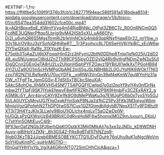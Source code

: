 #EXTINF:-1,fro
https://ff4fbe5c109f91374b3fcb1c282771f94eac586f591a518bdea8514-apidata.googleusercontent.com/download/storage/v1/b/bisco-01/o/65411ea354dd31602cfce00c.mp4?jk=AQHBpxx6qE_KWmYVyq4m14RjqBhNki_OtPgI3ZB6CTc_R0OnRNCm0Q5FcdNE3UQNerPftqo5Lbrjgi9vM42llSb5xXU_uA66Ofy-Dj2l_u6yhQR6S5MgsTtrmRi2b1eVnNCkQ4mb93pbRNxfHawE0r22_miYbw_n1Ov18JrOV8oJ3sYSofpQHhRwRT__Tr3Pzoihcc8L7DIISeHiV6jYkjBC_xEcW6wZIY5wQXgX-Ra1fe_31XYpzK-Ew-E75ptb3ToAaZUi6tiXFpxqjHIn02rz3hFymU2btN0DDhp8Tnipj1qfk025jU2dD248_euSNUuwoxCI8idJZnZTh99CPS5ipyOZEl2yIQ4RIrBythgfNDmZwN3uSfJIiDgQCnn2GEnGeTA8rU2Ly2UIjqnHSphPYFZOayz19YBjUIl1wIkXxTPGoHB944YrZUZa9OG1mScHVMPqObARE2mS5gJSLNBH8b2L0OJYqf6K6WOk1TNl3zzo7jR2NZ1iLBsfkeWU70ocYDFk__vqRlWj3VnGn39qf4eKmW7quWYnHz31aOW_nTFgFTe_lgmGGSv-E7dStSxTBCbcSIeuXiA-5AkcS8ohOg_XhMXVH54SNf7T5APGQFfCwIpd7o0zI2poYf9vlY4y0nfDrNxmbw2fYTIqFj9SK7IYokEfewvF8wfiFRZRh79J02P9X9HmbjFy3CZExRAY2_gA5M9Li5Y_Anr4pryCAYr9Ze1fk9O9dMePWaKu3g7EWJgPG6b0xTyxSYo5GJ5ULA0UYCsMnyUG7FtgOxqkFhnSxkP8NJa2d1hC25Py3FKk3M3qiyujWbmMmIqVgzQPqfehN2ThDP0tw0S7ICux1QZfGtmdbXdybB7NpsX51Ty9FD6hz9XT3j73H4YzJKIx3LLwIy98IoU1iOLlchx4nsLvT5aOZwDplW-hUGQLsPzQXWsjUzB49BRiXC0dRvsHoMF6w5homxiMOZ9mJuourn_EKqUC7xhYm5OMtEuvC4I9-9PX3prOaf2NGb3PJ6erhQqKOOptkX3Mij0MIkAIi7g3xe3zJNDc_kD9WDNHAuyv-gjBIHoYzZKN-_8h3GS42-PAs8gBTdl1l7tiNZzq9-9Igb03KzTB2JJjzeb6BMESOBEYKCT7Q1UDyFDuHr76qUhu9uK1oNgcWnVmSoYH0uKmtPC-sujHnMGTfG--f0nGqlYHhYlyYb_VgjXd4GRmNTO72SmCHhCIcA&isca=1
